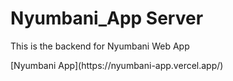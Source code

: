 # Nyumbani_App Server
<p>This is the backend for Nyumbani Web App</p>
[Nyumbani App](https://nyumbani-app.vercel.app/)
